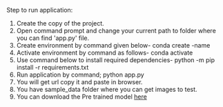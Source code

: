 Step to run application:



1.  Create the copy of the project.
2.  Open command prompt and change your current path to folder where you can find 'app.py' file.
3.  Create environment by command given below- conda create -name <environment name>
4.  Activate environment by command as follows- conda activate <environment name>
5.  Use command below to install required dependencies- python -m pip install -r requirements.txt
6.  Run application by command; python app.py
7.  You will get url copy it and paste in browser.
8.  You have sample_data folder where you can get images to test.
9.  You can download the Pre trained model [here](https://drive.google.com/drive/folders/1yMZq_HkgNmAqugs6u8EKZiqKeAnF2mef?usp=sharing)
